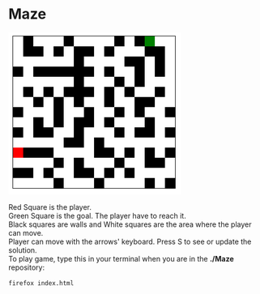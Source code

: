 # Maze

<img src="/assets/image/screenshot.png">

Red Square is the player.</br>
Green Square is the goal. The player have to reach it.</br>
Black squares are walls and White squares are the area where the player can move.</br>
Player can move with the arrows' keyboard. Press S to see or update the solution.</br>
To play game, type this in your terminal when you are in the <b>./Maze</b> repository:</br>
```sh
firefox index.html
```
